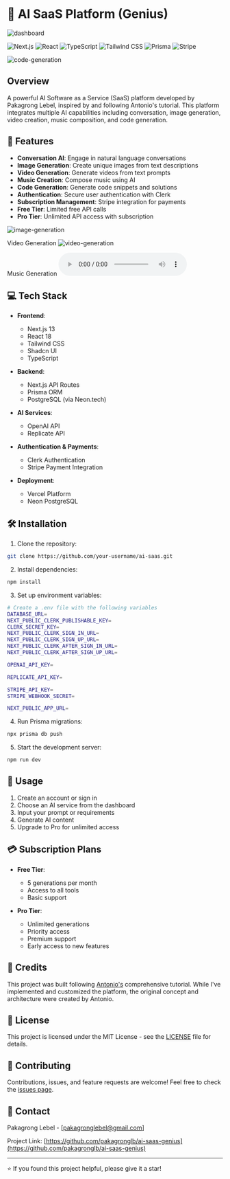 # 🤖 AI SaaS Platform (Genius)

![dashboard](./public/dashboard.jpeg)

![Next.js](https://img.shields.io/badge/Next.js-13.0-black)
![React](https://img.shields.io/badge/React-18.0-blue)
![TypeScript](https://img.shields.io/badge/TypeScript-5.0-blue)
![Tailwind CSS](https://img.shields.io/badge/Tailwind_CSS-3.0-38B2AC)
![Prisma](https://img.shields.io/badge/Prisma-4.0-2D3748)
![Stripe](https://img.shields.io/badge/Stripe-Integration-008CDD)

![code-generation](./public/code-generation.jpeg)

## Overview

A powerful AI Software as a Service (SaaS) platform developed by Pakagrong Lebel, inspired by and following Antonio's tutorial. This platform integrates multiple AI capabilities including conversation, image generation, video creation, music composition, and code generation.

## 🚀 Features

- **Conversation AI**: Engage in natural language conversations
- **Image Generation**: Create unique images from text descriptions
- **Video Generation**: Generate videos from text prompts
- **Music Creation**: Compose music using AI
- **Code Generation**: Generate code snippets and solutions
- **Authentication**: Secure user authentication with Clerk
- **Subscription Management**: Stripe integration for payments
- **Free Tier**: Limited free API calls
- **Pro Tier**: Unlimited API access with subscription

![image-generation](./public/image-generation.jpeg)

Video Generation
![video-generation](./public/video-generation.gif)

Music Generation
![music-generation](./public/music-generation.mp3)

## 💻 Tech Stack

- **Frontend**: 
  - Next.js 13
  - React 18
  - Tailwind CSS
  - Shadcn UI
  - TypeScript

- **Backend**:
  - Next.js API Routes
  - Prisma ORM
  - PostgreSQL (via Neon.tech)

- **AI Services**:
  - OpenAI API
  - Replicate API

- **Authentication & Payments**:
  - Clerk Authentication
  - Stripe Payment Integration

- **Deployment**:
  - Vercel Platform
  - Neon PostgreSQL



## 🛠️ Installation

1. Clone the repository:
```bash
git clone https://github.com/your-username/ai-saas.git
```

2. Install dependencies:
```bash
npm install
```

3. Set up environment variables:
```bash
# Create a .env file with the following variables
DATABASE_URL=
NEXT_PUBLIC_CLERK_PUBLISHABLE_KEY=
CLERK_SECRET_KEY=
NEXT_PUBLIC_CLERK_SIGN_IN_URL=
NEXT_PUBLIC_CLERK_SIGN_UP_URL=
NEXT_PUBLIC_CLERK_AFTER_SIGN_IN_URL=
NEXT_PUBLIC_CLERK_AFTER_SIGN_UP_URL=

OPENAI_API_KEY=

REPLICATE_API_KEY=

STRIPE_API_KEY=
STRIPE_WEBHOOK_SECRET=

NEXT_PUBLIC_APP_URL=
```

4. Run Prisma migrations:
```bash
npx prisma db push
```

5. Start the development server:
```bash
npm run dev
```

## 📝 Usage

1. Create an account or sign in
2. Choose an AI service from the dashboard
3. Input your prompt or requirements
4. Generate AI content
5. Upgrade to Pro for unlimited access

## 💳 Subscription Plans

- **Free Tier**:
  - 5 generations per month
  - Access to all tools
  - Basic support

- **Pro Tier**:
  - Unlimited generations
  - Priority access
  - Premium support
  - Early access to new features

## 🙏 Credits

This project was built following [Antonio's](https://twitter.com/antonioerdeljac) comprehensive tutorial. While I've implemented and customized the platform, the original concept and architecture were created by Antonio.

## 📄 License

This project is licensed under the MIT License - see the [LICENSE](LICENSE) file for details.

## 🤝 Contributing

Contributions, issues, and feature requests are welcome! Feel free to check the [issues page](https://github.com/pakagronglb/ai-saas-genius/issues).

## 📧 Contact

Pakagrong Lebel - [pakagronglebel@gmail.com]

Project Link: [https://github.com/pakagronglb/ai-saas-genius](https://github.com/pakagronglb/ai-saas-genius)

---

⭐️ If you found this project helpful, please give it a star!